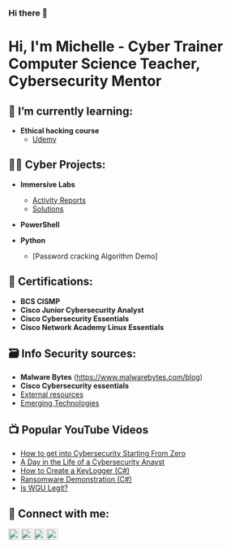 ### Hi there 👋
<h1>Hi, I'm Michelle - Cyber Trainer <br/>Computer Science Teacher, Cybersecurity Mentor</h1>
<h2>🌱 I’m currently learning: </h2>

- <b> Ethical hacking course </b>
  - [Udemy ](https://www.udemy.com/course/complete-ethical-hacking-bootcamp-zero-to-mastery/)

<h2>👨‍💻 Cyber Projects:</h2>

- <b>Immersive Labs</b>
  - [Activity Reports](https://github.com/MSheptech/ImmersiveLab)
  - [Solutions]()
  
- <b>PowerShell</b>
- <b>Python</b>
  - [Password cracking Algorithm Demo]



<h2>📜 Certifications:</h2>

- <b>BCS CISMP</b>
-  <b>Cisco Junior Cybersecurity Analyst </b> 
- <b>Cisco Cybersecurity Essentials </b>
- <b>Cisco Network Academy Linux Essentials </b>

<h2>🗃 Info Security sources:</h2>

- <b>Malware Bytes</b> (https://www.malwarebytes.com/blog)
- <b>Cisco Cybersecurity essentials </b>
- [External resources](https://github.com/MSheptech/Cyber-resources)
- [Emerging Technologies](https://github.com/MSheptech/Emerging-Tech)


<h2>📺 Popular YouTube Videos</h2>

- [How to get into Cybersecurity Starting From Zero](https://www.youtube.com/watch?v=a83ASGn_V_s)
- [A Day in the Life of a Cybersecurity Anayst](https://www.youtube.com/watch?v=uHy3oM7NnoU)
- [How to Create a KeyLogger (C#)](https://www.youtube.com/watch?v=N-L9hklSlNk)
- [Ransomware Demonstration (C#)](https://www.youtube.com/watch?v=OfvdQeh79s0)
- [Is WGU Legit?](https://www.youtube.com/watch?v=E2MwRWxDBkA)

<h2> 🤳 Connect with me:</h2>

[<img align="left" alt=" | YouTube" width="22px" src="https://cdn.jsdelivr.net/npm/simple-icons@v3/icons/youtube.svg" />][youtube]
[<img align="left" alt=" | Twitter" width="22px" src="https://cdn.jsdelivr.net/npm/simple-icons@v3/icons/twitter.svg" />][twitter]
[<img align="left" alt=" | LinkedIn" width="22px" src="https://cdn.jsdelivr.net/npm/simple-icons@v3/icons/linkedin.svg" />][linkedin]
[<img align="left" alt=" | Instagram" width="22px" src="https://cdn.jsdelivr.net/npm/simple-icons@v3/icons/instagram.svg" />][instagram]

[twitter]: https://twitter.com/shellyshep
[youtube]: https://www.youtube.com/
[instagram]: https://www.instagram.com/
[linkedin]: https://www.linkedin.com/in/michelle-sheppard-78486511/
<!--
**MSheptech/MSheptech** is a ✨ _special_ ✨ repository because its `README.md` (this file) appears on your GitHub profile.

Here are some ideas to get you started:

- 🔭 I’m currently working on ...
- 🌱 I’m currently learning ...
- 👯 I’m looking to collaborate on ...
- 🤔 I’m looking for help with ...
- 💬 Ask me about ...
- 📫 How to reach me: ...
- 😄 Pronouns: ...
- ⚡ Fun fact: ...
-->
